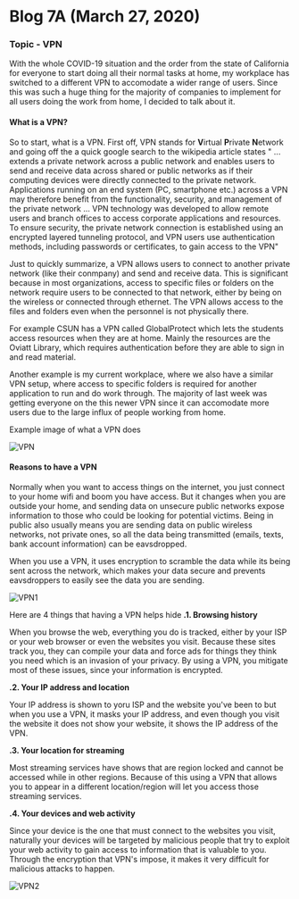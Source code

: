 # Blog 7A (March 27, 2020) 

### Topic - VPN 

With the whole COVID-19 situation and the order from the state of California for everyone to start doing all their normal tasks at home, my workplace has switched to a different VPN to accomodate a wider range of users. Since this was such a huge thing for the majority of companies to implement for all users doing the work from home, I decided to talk about it. 

#### What is a VPN?

So to start, what is a VPN.  First off, VPN stands for **V**irtual **P**rivate **N**etwork and going off the a quick google search to the wikipedia article states " ... extends a private network across a public network and enables users to send and receive data across shared or public networks as if their computing devices were directly connected to the private network. Applications running on an end system (PC, smartphone etc.) across a VPN may therefore benefit from the functionality, security, and management of the private network ... VPN technology was developed to allow remote users and branch offices to access corporate applications and resources. To ensure security, the private network connection is established using an encrypted layered tunneling protocol, and VPN users use authentication methods, including passwords or certificates, to gain access to the VPN"

Just to quickly summarize, a VPN allows users to connect to another private network (like their conmpany) and send and receive data.  This is significant because in most organizations, access to specific files or folders on the network require users to be connected to that network, either by being on the wireless or connected through ethernet. The VPN allows access to the files and folders even when the personnel is not physically there.

For example CSUN has a VPN called GlobalProtect which lets the students access resources when they are at home. Mainly the resources are the Oviatt Library, which requires authentication before they are able to sign in and read material.

Another example is my current workplace, where we also have a similar VPN setup, where access to specific folders is required for another application to run and do work through. The majority of last week was getting everyone on the this newer VPN since it can accomodate more users due to the large influx of people working from home.

Example image of what a VPN does

![VPN](https://upload.wikimedia.org/wikipedia/commons/thumb/e/e8/VPN_overview-en.svg/660px-VPN_overview-en.svg.png)

#### Reasons to have a VPN

Normally when you want to access things on the internet, you just connect to your home wifi and boom you have access. But it changes when you are outside your home, and sending data on unsecure public networks expose information to those who could be looking for potential victims.  Being in public also usually means you are sending data on public wireless networks, not private ones, so all the data being transmitted (emails, texts, bank account information) can be eavsdropped. 

When you use a VPN, it uses encryption to scramble the data while its being sent across the network, which makes your data secure and prevents eavsdroppers to easily see the data you are sending.

![VPN1](https://i.ytimg.com/vi/MT68ar4JC1g/maxresdefault.jpg)

Here are 4 things that having a VPN helps hide
**.1. Browsing history** 

When you browse the web, everything you do is tracked, either by your ISP or your web browser or even the websites you visit.  Because these sites track you, they can compile your data and force ads for things they think you need which is an invasion of your privacy.  By using a VPN, you mitigate most of these issues, since your information is encrypted.

**.2. Your IP address and location**

Your IP address is shown to yoru ISP and the website you've been to but when you use a VPN, it masks your IP address, and even though you visit the website it does not show your website, it shows the IP address of the VPN.

**.3. Your location for streaming** 

Most streaming services have shows that are region locked and cannot be accessed while in other regions. Because of this using a VPN that allows you to appear in a different location/region will let you access those streaming services.

**.4. Your devices and web activity**

Since your device is the one that must connect to the websites you visit, naturally your devices will be targeted by malicious people that try to exploit your web activity to gain access to information that is valuable to you. Through the encryption that VPN's impose, it makes it very difficult for malicious attacks to happen.

![VPN2](https://www.webhostingsecretrevealed.net/wp-content/uploads/2018/12/what-is-vpn-service.jpg)

